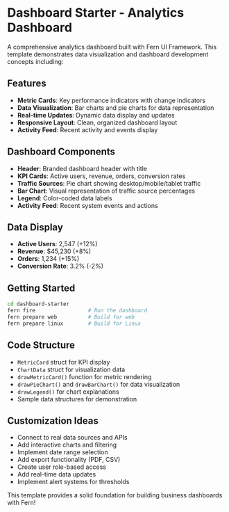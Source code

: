 # Dashboard Starter - Analytics Dashboard

A comprehensive analytics dashboard built with Fern UI Framework. This template demonstrates data visualization and dashboard development concepts including:

## Features

- **Metric Cards**: Key performance indicators with change indicators
- **Data Visualization**: Bar charts and pie charts for data representation
- **Real-time Updates**: Dynamic data display and updates
- **Responsive Layout**: Clean, organized dashboard layout
- **Activity Feed**: Recent activity and events display

## Dashboard Components

- **Header**: Branded dashboard header with title
- **KPI Cards**: Active users, revenue, orders, conversion rates
- **Traffic Sources**: Pie chart showing desktop/mobile/tablet traffic
- **Bar Chart**: Visual representation of traffic source percentages
- **Legend**: Color-coded data labels
- **Activity Feed**: Recent system events and actions

## Data Display

- **Active Users**: 2,547 (+12%)
- **Revenue**: $45,230 (+8%)
- **Orders**: 1,234 (+15%)
- **Conversion Rate**: 3.2% (-2%)

## Getting Started

```bash
cd dashboard-starter
fern fire                 # Run the dashboard
fern prepare web          # Build for web
fern prepare linux        # Build for Linux
```

## Code Structure

- `MetricCard` struct for KPI display
- `ChartData` struct for visualization data
- `drawMetricCard()` function for metric rendering
- `drawPieChart()` and `drawBarChart()` for data visualization
- `drawLegend()` for chart explanations
- Sample data structures for demonstration

## Customization Ideas

- Connect to real data sources and APIs
- Add interactive charts and filtering
- Implement date range selection
- Add export functionality (PDF, CSV)
- Create user role-based access
- Add real-time data updates
- Implement alert systems for thresholds

This template provides a solid foundation for building business dashboards with Fern!
